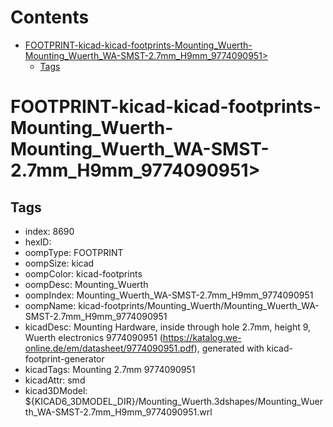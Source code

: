 



Contents
========

* [FOOTPRINT-kicad-kicad-footprints-Mounting_Wuerth-Mounting_Wuerth_WA-SMST-2.7mm_H9mm_9774090951>](#footprint-kicad-kicad-footprints-mounting_wuerth-mounting_wuerth_wa-smst-27mm_h9mm_9774090951)
	* [Tags](#tags)

# FOOTPRINT-kicad-kicad-footprints-Mounting_Wuerth-Mounting_Wuerth_WA-SMST-2.7mm_H9mm_9774090951>

## Tags

- index: 8690
- hexID: 
- oompType: FOOTPRINT
- oompSize: kicad
- oompColor: kicad-footprints
- oompDesc: Mounting_Wuerth
- oompIndex: Mounting_Wuerth_WA-SMST-2.7mm_H9mm_9774090951
- oompName: kicad-footprints/Mounting_Wuerth/Mounting_Wuerth_WA-SMST-2.7mm_H9mm_9774090951
- kicadDesc: Mounting Hardware, inside through hole 2.7mm, height 9, Wuerth electronics 9774090951 (https://katalog.we-online.de/em/datasheet/9774090951.pdf), generated with kicad-footprint-generator
- kicadTags: Mounting 2.7mm 9774090951
- kicadAttr: smd
- kicad3DModel: ${KICAD6_3DMODEL_DIR}/Mounting_Wuerth.3dshapes/Mounting_Wuerth_WA-SMST-2.7mm_H9mm_9774090951.wrl
